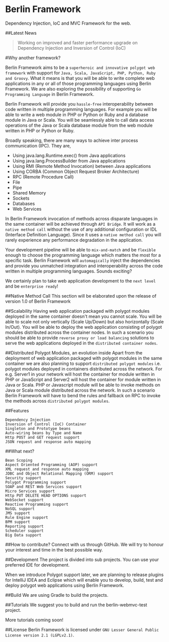 # Berlin Framework
Dependency Injection, IoC and MVC Framework for the web. 

##Latest News

> Working on improved and faster performance upgrade on Dependency Injection and Inversion of Control (IoC)

#Why another framework?

Berlin Framework aims to be a `superheroic and innovative polygot web framework` with support for `Java, Scala, JavaScript, PHP, Python, Ruby and Groovy`. What it means is that you will be able to write complete web applications in any or all of those programming languages using Berlin Framework. We are also exploring the possibility of supporting `Go Programming Language` in Berlin Framework. 

Berlin Framework will provide you `hassle-free` interoperability between code written in multiple programming languages. For example you will be able to write a web module in PHP or Python or Ruby and a database module in Java or Scala. You will be seamlessly able to call data access operations of the Java or Scala database module from the web module written in PHP or Python or Ruby.

Broadly speaking, there are many ways to achieve inter process communication (IPC). They are,
*  Using java.lang.Runtime.exec() from Java applications
*  Using java.lang.ProcessBuilder from Java applications
*  Using RMI (Remote Method Invocation) between Java applications
*  Using CORBA (Common Object Request Broker Architecture)
*  RPC (Remote Procedure Call)
*  File
*  Pipe  
*  Shared Memory 
*  Sockets
*  Databases
*  Web Services

In Berlin Framework invocation of methods across disparate languages in the same container will be achieved through `API Bridge`. It will work as a `native method call` without the use of any additional configuration or IDL (Interface Definition Language). Since it uses a `native method call` you will rarely experience any performance degradation in the application.

Your development pipeline will be able to `mix-and-match` and be `flexible` enough to choose the programming language which matters the most for a specific task. Berlin Framework will `automagically` inject the dependencies and provide you unmatched integration and interoperability across the code written in multiple programming languages. Sounds exciting? 

We certainly plan to take web application development to the `next level` and be `enterprise ready`! 

##Native Method Call
This section will be elaborated upon the release of version 1.0 of Berlin Framework

##Scalability 
Having web application packaged with polygot modules deployed in the same container doesn't mean you cannot scale. You will be able to scale not only vertically (Scale Up/Down) but also horizontally (Scale In/Out). You will be able to deploy the web application consisting of polygot modules distributed across the container nodes. In such a scenario you should be able to provide `reverse proxy or load balancing` solutions to serve the web applications deployed in the `distributed container nodes`.

##Distributed Polygot Modules, an evolution inside
Apart from the deployment of web application packaged with polygot modules in the same container we are also planning to support `distributed polygot modules` i.e. polygot modules deployed in containers distributed across the network. For e.g. Server1 in your network will host the container for module written in PHP or JavaScript and Server2 will host the container for module written in Java or Scala. PHP or Javascript module will be able to invoke methods on Java or Scala module distributed across the network. In such a scenario Berlin Framework will have to bend the rules and fallback on RPC to invoke the methods across `distributed polygot modules`.

##Features

```
Dependency Injection
Inversion of Control (IoC) Container
Singleton and Prototype beans
Auto-wiring beans by Type and Name
Http POST and GET request support
JSON request and response auto mapping
```
##What next?

```
Bean Scoping
Aspect Oriented Programming (AOP) support
XML request and response auto mapping
JDBC and Object Relational Mapping (ORM) support
Security support
Polygot Programming support
SOAP and REST Web Services support
Micro Services support
Http PUT DELETE HEAD OPTIONS support
WebSocket support
Reactive Programming support
NoSQL support
JMS support
Rule Engine support
BPM support
Reporting support
Scheduler support
Big Data support
```
##How to contribute?
Connect with us through GitHub. We will try to honour your interest and time in the best possible way. 

##Development
The project is divided into sub projects. You can use your preferred IDE for development.

When we introduce Polygot support later, we are planning to release plugins for IntelliJ IDEA and Eclipse which will enable you to develop, build, test and deploy polygot web applications using Berlin Framework.

##Build
We are using Gradle to build the projects. 

##Tutorials
We suggest you to build and run the berlin-webmvc-test project.

More tutorials coming soon!

##License
Berlin Framework is licensed under `GNU Lesser General Public License version 2.1 (LGPLv2.1)`. 

